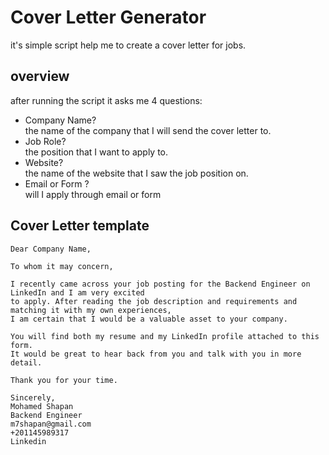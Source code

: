 # Cover Letter Generator

it's simple script help me to create a cover letter for jobs.

## overview
after running the script it asks me 4 questions:
- Company Name? <br>
the name of the company that I will send the cover letter to.
- Job Role? <br>
the position that I want to apply to.
- Website? <br>
    the name of the website that I saw the job position on.
- Email or Form ? <br>
will I apply through email or form

## Cover Letter template

```
Dear Company Name,

To whom it may concern,

I recently came across your job posting for the Backend Engineer on LinkedIn and I am very excited 
to apply. After reading the job description and requirements and matching it with my own experiences, 
I am certain that I would be a valuable asset to your company.

You will find both my resume and my LinkedIn profile attached to this form. 
It would be great to hear back from you and talk with you in more detail.

Thank you for your time.

Sincerely,
Mohamed Shapan 
Backend Engineer 
m7shapan@gmail.com 
+201145989317 
Linkedin
```
